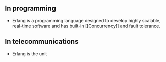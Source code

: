 ## In programming
- Erlang is a programming language designed to develop highly scalable, real-time software and has built-in [[Concurrency]] and fault tolerance.
## In telecommunications
- Erlang is the unit